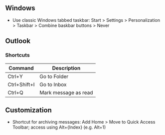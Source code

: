 ## Windows
* Use classic Windows tabbed taskbar: Start > Settings > Personalization > Taskbar > Combine baskbar buttons > Never

## Outlook
### Shortcuts
| Command | Description |
| --- | --- |
| Ctrl+Y | Go to Folder |
| Ctrl+Shift+I | Go to Inbox |
| Ctrl+Q | Mark message as read |

## Customization
* Shortcut for archiving messages: Add Home > Move to Quick Access Toolbar; access using Alt+{Index} (e.g. Alt+1)
